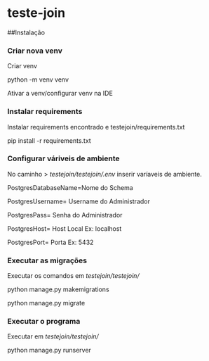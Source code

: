 # teste-join

##Instalação

### Criar nova venv

Criar venv

python -m venv venv

Ativar a venv/configurar venv na IDE

### Instalar requirements

Instalar requirements encontrado e testejoin/requirements.txt

pip install -r requirements.txt

### Configurar váriveis de ambiente
No caminho >
_testejoin/testejoin/.env_
inserir varíaveis de ambiente.

PostgresDatabaseName=Nome do Schema

PostgresUsername= Username do Administrador

PostgresPass= Senha do Administrador

PostgresHost= Host Local Ex: localhost

PostgresPort= Porta Ex: 5432

### Executar as migrações

Executar os comandos em _testejoin/testejoin/_

python manage.py makemigrations

python manage.py migrate

### Executar o programa

Executar em _testejoin/testejoin/_

python manage.py runserver